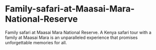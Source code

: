 # Family-safari-at-Maasai-Mara-National-Reserve
Family safari at Maasai Mara National Reserve. A Kenya safari tour with a family at Maasai Mara is an unparalleled experience that promises unforgettable memories for all. 
